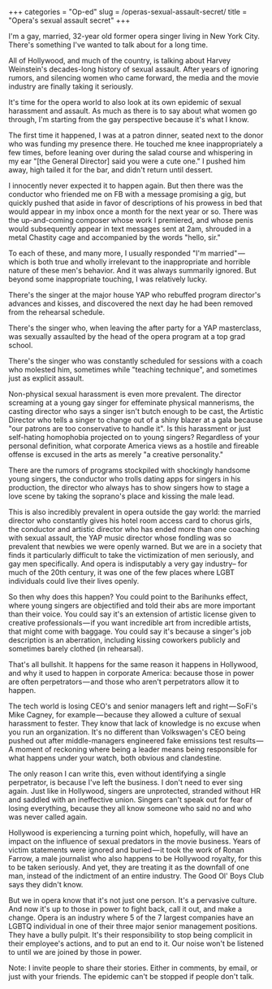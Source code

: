 +++
categories = "Op-ed"
slug = /operas-sexual-assault-secret/
title = "Opera&#039;s sexual assault secret"
+++

I'm a gay, married, 32-year old former opera singer living in New York City. There's something I've wanted to talk about for a long time.

All of Hollywood, and much of the country, is talking about Harvey Weinstein's decades-long history of sexual assault. After years of ignoring rumors, and silencing women who came forward, the media and the movie industry are finally taking it seriously.
 
It's time for the opera world to also look at its own epidemic of sexual harassment and assault. As much as there is to say about what women go through, I'm starting from the gay perspective because it's what I know.

The first time it happened, I was at a patron dinner, seated next to the donor who was funding my presence there. He touched me knee inappropriately a few times, before leaning over during the salad course and whispering in my ear "[the General Director] said you were a cute one." I pushed him away, high tailed it for the bar, and didn't return until dessert. 
 
I innocently never expected it to happen again. But then there was the conductor who friended me on FB with a message promising a gig, but quickly pushed that aside in favor of descriptions of his prowess in bed that would appear in my inbox once a month for the next year or so. There was the up-and-coming composer whose work I premiered, and whose penis would subsequently appear in text messages sent at 2am, shrouded in a metal Chastity cage and accompanied by the words "hello, sir."
 
To each of these, and many more, I usually responded "I'm married" — which is both true and wholly irrelevant to the inappropriate and horrible nature of these men's behavior. And it was always summarily ignored. But beyond some inappropriate touching, I was relatively lucky.
 
There's the singer at the major house YAP who rebuffed program director's advances and kisses, and discovered the next day he had been removed from the rehearsal schedule.
 
There's the singer who, when leaving the after party for a YAP masterclass, was sexually assaulted by the head of the opera program at a top grad school. 
 
There's the singer who was constantly scheduled for sessions with a coach who molested him, sometimes while "teaching technique", and sometimes just as explicit assault.
 
Non-physical sexual harassment is even more prevalent. The director screaming at a young gay singer for effeminate physical mannerisms, the casting director who says a singer isn't butch enough to be cast, the Artistic Director who tells a singer to change out of a shiny blazer at a gala because "our patrons are too conservative to handle it". Is this harassment or just self-hating homophobia projected on to young singers? Regardless of your personal definition, what corporate America views as a hostile and fireable offense is excused in the arts as merely "a creative personality."
 
There are the rumors of programs stockpiled with shockingly handsome young singers, the conductor who trolls dating apps for singers in his production, the director who always has to show singers how to stage a love scene by taking the soprano's place and kissing the male lead. 
 
This is also incredibly prevalent in opera outside the gay world: the married director who constantly gives his hotel room access card to chorus girls, the conductor and artistic director who has ended more than one coaching with sexual assault, the YAP music director whose fondling was so prevalent that newbies we were openly warned. But we are in a society that finds it particularly difficult to take the victimization of men seriously, and gay men specifically. And opera is indisputably a very gay industry– for much of the 20th century, it was one of the few places where LGBT individuals could live their lives openly.
 
So then why does this happen? You could point to the Barihunks effect, where young singers are objectified and told their abs are more important than their voice. You could say it's an extension of artistic license given to creative professionals — if you want incredible art from incredible artists, that might come with baggage. You could say it's because a singer's job description is an aberration, including kissing coworkers publicly and sometimes barely clothed (in rehearsal).
 
That's all bullshit. It happens for the same reason it happens in Hollywood, and why it used to happen in corporate America: because those in power are often perpetrators — and those who aren't perpetrators allow it to happen. 
 
The tech world is losing CEO's and senior managers left and right — SoFi's Mike Cagney, for example — because they allowed a culture of sexual harassment to fester. They know that lack of knowledge is no excuse when you run an organization. It's no different than Volkswagen's CEO being pushed out after middle-managers engineered fake emissions test results — A moment of reckoning where being a leader means being responsible for what happens under your watch, both obvious and clandestine.
 
The only reason I can write this, even without identifying a single perpetrator, is because I've left the business. I don't need to ever sing again. Just like in Hollywood, singers are unprotected, stranded without HR and saddled with an ineffective union. Singers can't speak out for fear of losing everything, because they all know someone who said no and who was never called again.
 
Hollywood is experiencing a turning point which, hopefully, will have an impact on the influence of sexual predators in the movie business. Years of victim statements were ignored and buried — it took the work of Ronan Farrow, a male journalist who also happens to be Hollywood royalty, for this to be taken seriously. And yet, they are treating it as the downfall of one man, instead of the indictment of an entire industry. The Good Ol' Boys Club says they didn't know.
 
But we in opera know that it's not just one person. It's a pervasive culture. And now it's up to those in power to fight back, call it out, and make a change. Opera is an industry where 5 of the 7 largest companies have an LGBTQ individual in one of their three major senior management positions. They have a bully pulpit. It's their responsibility to stop being complicit in their employee's actions, and to put an end to it. Our noise won't be listened to until we are joined by those in power.

Note: I invite people to share their stories. Either in comments, by email, or just with your friends. The epidemic can't be stopped if people don't talk.
